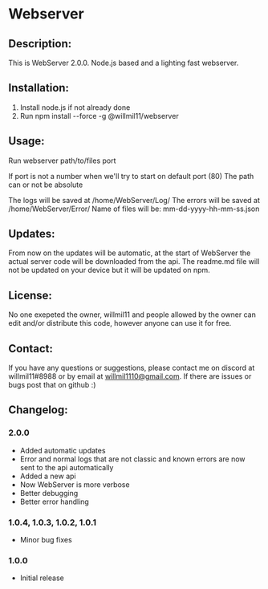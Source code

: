 # Webserver

## Description:

This is WebServer 2.0.0. Node.js based and a lighting fast webserver.

## Installation:

1. Install node.js if not already done
2. Run npm install --force -g @willmil11/webserver

## Usage:

Run webserver path/to/files port

If port is not a number when we'll try to start on default port (80)
The path can or not be absolute

The logs will be saved at /home/WebServer/Log/
The errors will be saved at /home/WebServer/Error/
Name of files will be: mm-dd-yyyy-hh-mm-ss.json

## Updates:

From now on the updates will be automatic, at the start of WebServer the actual server code will be downloaded from the api. The readme.md file will not be updated on your device but it will be updated on npm.

## License:

No one exepeted the owner, willmil11 and people allowed by the owner can edit and/or distribute this code, however anyone can use it for free.

## Contact:

If you have any questions or suggestions, please contact me on discord at willmil11#8988 or by email at willmil1110@gmail.com. If there are issues or bugs post that on github :)

## Changelog:

### 2.0.0

- Added automatic updates
- Error and normal logs that are not classic and known errors are now sent to the api automatically
- Added a new api
- Now WebServer is more verbose
- Better debugging
- Better error handling

### 1.0.4, 1.0.3, 1.0.2, 1.0.1

- Minor bug fixes

### 1.0.0

- Initial release